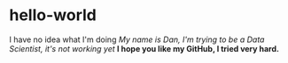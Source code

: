 # hello-world
I have no idea what I'm doing
*My name is Dan, I'm trying to be a Data Scientist, it's not working yet*
**I hope you like my GitHub, I tried very hard.**
